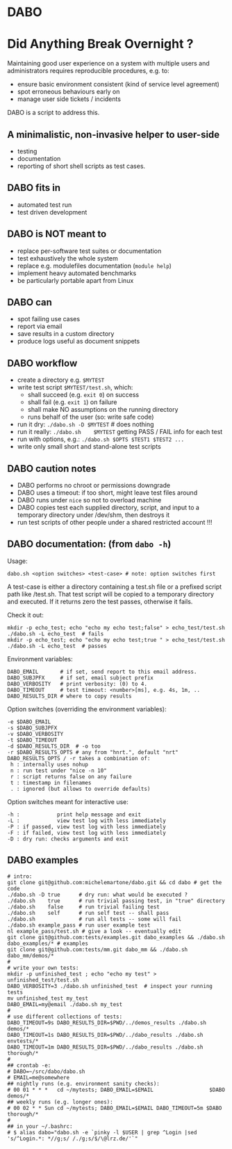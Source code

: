 DABO
====
# Did Anything Break Overnight ?

Maintaining good user experience on a system with multiple users
and administrators requires reproducible procedures, e.g. to:
 - ensure basic environment consistent (kind of service level agreement)
 - spot erroneous behaviours early on
 - manage user side tickets / incidents

DABO is a script to address this.

## A minimalistic, non-invasive helper to user-side
 * testing
 * documentation
 * reporting
of short shell scripts as test cases.

## DABO fits in
 * automated test run
 * test driven development

## DABO is NOT meant to
 * replace per-software test suites or documentation
 * test exhaustively the whole system
 * replace e.g. modulefiles documentation (`module help`)
 * implement heavy automated benchmarks 
 * be particularly portable apart from Linux

## DABO can
 * spot failing use cases
 * report via email
 * save results in a custom directory
 * produce logs useful as document snippets

## DABO workflow
 * create a directory e.g. `$MYTEST`
 * write test script `$MYTEST/test.sh`, which:
   - shall succeed (e.g. `exit 0`) on success
   - shall fail    (e.g. `exit 1`) on failure
   - shall make NO assumptions on the running directory
   - runs behalf of the user (so: write safe code)
 * run it dry:    `./dabo.sh -D $MYTEST` # does nothing
 * run it really: `./dabo.sh    $MYTEST`
   getting PASS / FAIL info for each test
 * run with options, e.g.: `./dabo.sh $OPTS $TEST1 $TEST2 ...`
 * write only small short and stand-alone test scripts

## DABO caution notes
 * DABO performs no chroot or permissions downgrade
 * DABO uses a timeout: if too short, might leave test files around
 * DABO runs under `nice` so not to overload machine
 * DABO copies test each supplied directory, script, and input
   to a temporary directory under /dev/shm, then destroys it
 * run test scripts of other people under a shared restricted account !!!

## DABO documentation: (from `dabo -h`)
Usage:

    dabo.sh <option switches> <test-case> # note: option switches first

A test-case is either a directory containing a test.sh file or a 
prefixed script path like <test-dir>/test.sh.
That test script will be copied to a temporary directory and executed.
If it returns zero the test passes, otherwise it fails.

Check it out:

    mkdir -p echo_test; echo "echo my echo test;false" > echo_test/test.sh 
    ./dabo.sh -L echo_test  # fails
    mkdir -p echo_test; echo "echo my echo test;true " > echo_test/test.sh 
    ./dabo.sh -L echo_test  # passes

Environment variables:

    DABO_EMAIL       # if set, send report to this email address.
    DABO_SUBJPFX     # if set, email subject prefix
    DABO_VERBOSITY   # print verbosity: (0) to 4.
    DABO_TIMEOUT     # test timeout: <number>[ms], e.g. 4s, 1m, .. 
    DABO_RESULTS_DIR # where to copy results

Option switches (overriding the environment variables):

    -e $DABO_EMAIL
    -s $DABO_SUBJPFX
    -v $DABO_VERBOSITY
    -t $DABO_TIMEOUT
    -d $DABO_RESULTS_DIR  # -o too
    -r $DABO_RESULTS_OPTS # any from "hnrt.", default "nrt"
    DABO_RESULTS_OPTS / -r takes a combination of:
     h : internally uses nohup
     n : run test under "nice -n 10"
     r : script returns false on any failure
     t : timestamp in filenames
     . : ignored (but allows to override defaults)

Option switches meant for interactive use:

    -h :            print help message and exit
    -L :            view test log with less immediately
    -P : if passed, view test log with less immediately
    -F : if failed, view test log with less immediately
    -D : dry run: checks arguments and exit

## DABO examples

    # intro:
    git clone git@github.com:michelemartone/dabo.git && cd dabo # get the code
    ./dabo.sh -D true      # dry run: what would be executed ?
    ./dabo.sh    true      # run trivial passing test, in "true" directory
    ./dabo.sh    false     # run trivial failing test
    ./dabo.sh    self      # run self test -- shall pass
    ./dabo.sh              # run all tests -- some will fail
    ./dabo.sh example_pass # run user example test
    nl example_pass/test.sh # give a look -- eventually edit
    git clone git@github.com:tests/examples.git dabo_examples && ./dabo.sh dabo_examples/* # examples
    git clone git@github.com:tests/mm.git dabo_mm && ./dabo.sh dabo_mm/demos/*
    #
    # write your own tests:
    mkdir -p unfinished_test ; echo "echo my test" > unfinished_test/test.sh 
    DABO_VERBOSITY=3 ./dabo.sh unfinished_test  # inspect your running tests
    mv unfinished_test my_test
    DABO_EMAIL=my@email ./dabo.sh my_test
    # 
    # use different collections of tests:
    DABO_TIMEOUT=9s DABO_RESULTS_DIR=$PWD/../demos_results ./dabo.sh demos/*
    DABO_TIMEOUT=1s DABO_RESULTS_DIR=$PWD/../dabo_results ./dabo.sh envtests/*
    DABO_TIMEOUT=1m DABO_RESULTS_DIR=$PWD/../dabo_results ./dabo.sh thorough/*
    #
    ## crontab -e:
    # DABO=~/src/dabo/dabo.sh
    # EMAIL=me@somewhere
    ## nightly runs (e.g. environment sanity checks):
    # 00 01 * * *   cd ~/mytests; DABO_EMAIL=$EMAIL                  $DABO demos/*
    ## weekly runs (e.g. longer ones):
    # 00 02 * * Sun cd ~/mytests; DABO_EMAIL=$EMAIL DABO_TIMEOUT=5m $DABO thorough/*
    #
    ## in your ~/.bashrc:
    # $ alias dabo="dabo.sh -e `pinky -l $USER | grep ^Login |sed 's/^Login.*: *//g;s/ /./g;s/$/\@lrz.de/'`"

